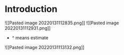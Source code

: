 # Introduction
![[Pasted image 20220131112835.png]]
![[Pasted image 20220131112931.png]]
- ^ means estimate

![[Pasted image 20220131113132.png]]